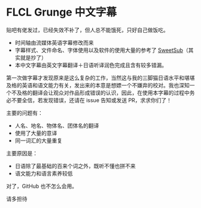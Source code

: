 # FLCL Grunge 中文字幕

贴吧有佬发过，已经失效不补了，但人总不能饿死，只好自己做饭吃。

- 时间轴由流媒体英语字幕修改而来
- 字幕样式、文件命名、字体使用以及软件的使用大量的参考了 [SweetSub](https://github.com/SweetSub/SweetSub/)（其实就是抄了）
- 本中文字幕由英文字幕翻译＋日语听译润色完成且含有较多错漏。

第一次做字幕才发现原来是这么复杂的工作，当然这与我的三脚猫日语水平和堪堪及格的英语和语文能力有关，发出来的本意是想嫖一个不嫌弃的校对。我也深知一个不及格的翻译会让观众对作品形成错误的认识，因此，在使用本字幕的过程中务必不要全信，若发现错误，还请在 issue 告知或发送 PR，求求你们了！

主要的问题有：

- 人名、地名、物体名、团体名的翻译
- 使用了大量的意译
- 同一词汇的大量重复

主要原因是：

- 日语除了最基础的百来个词之外，既听不懂也拼不来
- 语文能力和语言素养较低

对了，GitHub 也不怎么会用。

请多担待
